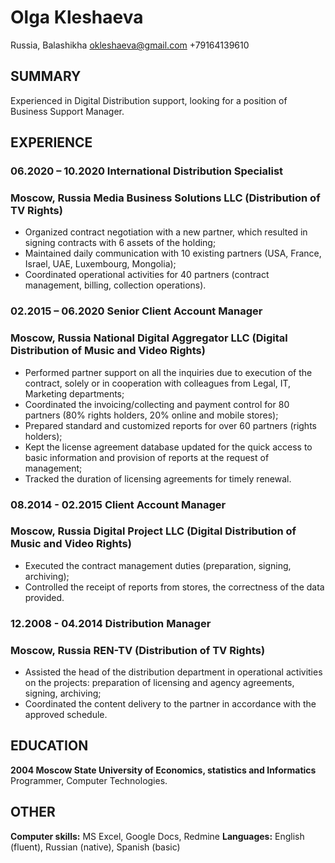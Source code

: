 # **Olga Kleshaeva**
Russia, Balashikha
okleshaeva@gmail.com 
+79164139610
## **SUMMARY**
Experienced in Digital Distribution  support, looking for a position of Business Support Manager.
## **EXPERIENCE**
### **06.2020 – 10.2020 International Distribution Specialist**
### **Moscow, Russia Media Business Solutions LLC (Distribution of TV Rights)**
* Organized contract negotiation with a new partner, which resulted in signing contracts with 6 assets of the holding;
* Maintained daily communication with 10 existing partners (USA, France, Israel, UAE, Luxembourg, Mongolia); 
* Coordinated operational activities for 40 partners (contract management, billing, collection operations). 
### **02.2015 – 06.2020 Senior Client Account Manager**
### **Moscow, Russia	National Digital Aggregator LLC (Digital Distribution of Music and Video Rights)**
* Performed partner support on all the inquiries due to execution of the contract, solely or in cooperation with colleagues from Legal, IT, Marketing departments;
* Coordinated the invoicing/collecting and payment control for 80 partners (80% rights holders, 20% online and mobile stores); 
* Prepared standard and customized reports for over 60 partners (rights holders);
* Kept the license agreement database updated for the quick access to basic information and provision of reports at the request of management; 
* Tracked the duration of licensing agreements for timely renewal.
### **08.2014 - 02.2015 Client Account Manager**
### **Moscow, Russia  Digital Project LLC (Digital Distribution of Music and Video Rights)**
* Executed the contract management duties (preparation, signing, archiving);
* Controlled the receipt of reports from stores, the correctness of the data provided.
### **12.2008 - 04.2014 Distribution Manager**
### **Moscow, Russia	REN-TV (Distribution of TV Rights)**
* Assisted the head of the distribution department in operational activities on the projects: preparation of licensing and agency agreements, signing, archiving;
* Coordinated the content delivery to the partner in accordance with the approved schedule.
## **EDUCATION**
**2004	Moscow State University of Economics, statistics and Informatics**
Programmer, Computer Technologies.
## **OTHER**
**Computer skills:** MS Excel, Google Docs, Redmine
**Languages:** English (fluent), Russian (native), Spanish (basic)